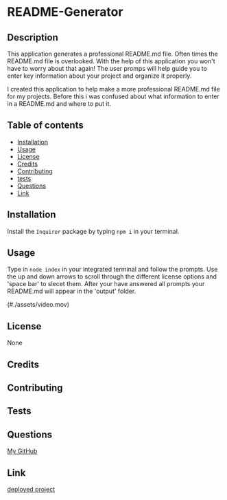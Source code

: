 # README-Generator 

## Description

This application generates a professional README.md file. Often times the README.md file is overlooked. With the help of this application you won't have to worry about that again! The user promps will help guide you to enter key information about your project and organize it properly.

I created this application to help make a more professional README.md file for my projects. Before this i was confused about what information to enter in a README.md and where to put it.

## Table of contents

* [Installation](#installation)
* [Usage](#usage)
* [License](#license)
* [Credits](#credits)
* [Contributing](#contributing)
* [tests](#tests)
* [Questions](#questions)
* [Link](#link)

## Installation

Install the `Inquirer` package by typing `npm i` in your terminal.

## Usage

Type in `node index` in your integrated terminal and follow the prompts. Use the up and down arrows to scroll through the different license options and 'space bar' to slecet them. After your have answered all prompts your README.md will appear in the 'output' folder.

(#./assets/video.mov)

## License

None

## Credits



## Contributing



## Tests



## Questions

[My GitHub](https://github.com/JakeFay)

## Link

[deployed project](https://jakefay.github.io/README-Generator/)
